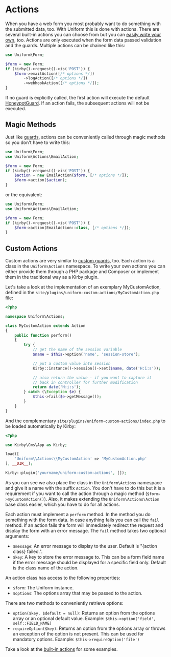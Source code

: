 # Actions

When you have a web form you most probably want to do something with the submitted data, too. With Uniform this is done with actions. There are several built-in actions you can choose from but you can [easily write your own](#custom-actions), too. Actions are only executed when the form data passed validation and the guards. Multiple actions can be chained like this:

```php
use Uniform\Form;

$form = new Form;
if (kirby()->request()->is('POST')) {
    $form->emailAction([/* options */])
        ->logAction([/* options */])
        ->webhookAction([/* options */]);
}
```

If no guard is explicitly called, the first action will execute the default [HoneypotGuard](/guards/honeypot). If an action fails, the subsequent actions will not be executed.

## Magic Methods

Just like [guards](/guards), actions can be conveniently called through magic methods so you don't have to write this:

```php
use Uniform\Form;
use Uniform\Actions\EmailAction;

$form = new Form;
if (kirby()->request()->is('POST')) {
    $action = new EmailAction($form, [/* options */]);
    $form->action($action);
}
```

or the equivalent:

```php
use Uniform\Form;
use Uniform\Actions\EmailAction;

$form = new Form;
if (kirby()->request()->is('POST')) {
    $form->action(EmailAction::class, [/* options */]);
}
```

## Custom Actions

Custom actions are very similar to [custom guards](/guards/guards#custom-guards), too. Each action is a class in the `Uniform\Actions` namespace. To write your own actions you can either provide them through a PHP package and Composer or implement them in the traditional way as a Kirby plugin.

Let's take a look at the implementation of an exemplary MyCustomAction, defined in the `site/plugins/uniform-custom-actions/MyCustomAction.php` file:

```php
<?php

namespace Uniform\Actions;

class MyCustomAction extends Action
{
    public function perform()
    {
        try {
            // get the name of the session variable
            $name = $this->option('name', 'session-store');

            // put a custom value into session
            Kirby::instance()->session()->set($name, date('H:i:s'));

            // also return the value - if you want to capture it
            // back in controller for further modification
            return date('H:i:s');
        } catch (\Exception $e) {
            $this->fail($e->getMessage());
        }
    }
}
```

And the complementary `site/plugins/uniform-custom-actions/index.php` to be loaded automatically by Kirby:

```php
<?php

use Kirby\Cms\App as Kirby;

load([
    'Uniform\\Actions\\MyCustomAction' => 'MyCustomAction.php'
], __DIR__);

Kirby::plugin('yourname/uniform-custom-actions', []);
```

As you can see we also place the class in the `Uniform\Actions` namespace and give it a name with the suffix `Action`. You don't have to do this but it is a requirement if you want to call the action through a magic method (`$form->myCustomAction()`). Also, it makes extending the `Uniform\Actions\Action` base class easier, which you have to do for all actions.

Each action must implement a `perform` method. In the method you do something with the form data. In case anything fails you can call the `fail` method. If an action fails the form will immediately redirect the request and display the form with an error message. The `fail` method takes two optional arguments:

- `$message`: An error message to display to the user. Default is "{action class} failed.".
- `$key`: A key to store the error message to. This can be a form field name if the error message should be displayed for a specific field only. Default is the class name of the action.

An action class has access to the following properties:

- `$form`: The Uniform instance.
- `$options`: The options array that may be passed to the action.

There are two methods to conveniently retrieve options:

- `option($key, $default = null)`: Returns an option from the options array or an optional default value. Example: `$this->option('field', self::FIELD_NAME)`
- `requireOption($key)`: Returns an option from the options array or throws an exception of the option is not present. This can be used for mandatory options. Example: `$this->requireOption('file')`

Take a look at the [built-in actions](https://github.com/mzur/kirby-uniform/tree/master/src/Actions) for some examples.
